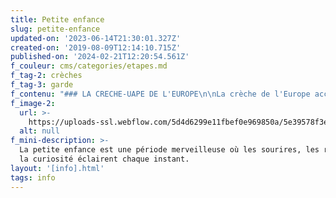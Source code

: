```yaml
---
title: Petite enfance
slug: petite-enfance
updated-on: '2023-06-14T21:30:01.327Z'
created-on: '2019-08-09T12:14:10.715Z'
published-on: '2024-02-21T12:20:54.561Z'
f_couleur: cms/categories/etapes.md
f_tag-2: crèches
f_tag-3: garde
f_contenu: "### LA CRECHE-UAPE DE L'EUROPE\n\nLa crèche de l'Europe accueille les enfants de 3 mois à 12 ans.\n\nL'Unité d'accueil pour écoliers (UAPE) accueille les enfants de la 1ère classe Harmos à la 8ème classe Harmos, avant et après les heures d'école. On peut amener les enfants après l'école, ils peuvent faire leurs devoirs ou jouer.\n\n*   Les enfants peuvent manger à la crèche à midi. Les repas sont labellisés \"Fourchette Verte Petite Enfance\". Pour consulter les menus de la semaine, vous pouvez cliquer [**ici**](https://www.cms-sierre.ch/fr/menus-semaine-214.html).\n*   L'enfant est intégré à un groupe, selon son âge, et fait toutes sortes d'activités (jeu, musique, ...)\n\n**Les horaires :**\n\nLa crèche-UAPE est ouverte du lundi au vendredi de 6h45 à 18h45 et se divise ainsi :\n\n*   de 6h45 à 9h00, de 11h30 à 14h00 et de 16h15 à 18h45 pour les classes 2 Harmos aux classes 8 Harmos\n*   de 6h45 à 9h00 et de 11h30 à 18h45 pour les classes 1 Harmos puisqu'il n'y a plus l'école les après-midis.\n\n‍**_  \nQuand la crèche-UAPE est-elle fermée ?_**\n\nPour consulter le **plan des congés**, vous pouvez cliquer [**ici**](https://www.cms-sierre.ch/data/documents/enfance/2019-2020PlandesFermeturesvalid-2.pdf)\n\n‍  \n‍**_Combien ça coûte ?_**\n\nLes tarifs dépendent du revenu. Vous trouverez la liste des prix pour la journée, la 3/4 journée et la 1/2 journée, en cliquant [**ici**](https://www.cms-sierre.ch/data/documents/enfance/2019-2020Rglement.pdf).\n\n**Vous recevrez une facture à la fin de chaque mois. Elle est payable en 30 jours, dès la réception de la facture.**\n\n‍  \n‍**_Et si je n'habite pas à Sierre ?_**\n\n*   La priorité est donnée aux enfants dont les parents habitent la Commune de Sierre et y travaillent.\n*   Ceux qui habitent: Anniviers, Miège, Veyras, Chalais, St-Léonard, ont la même priorité selon le nombre de places réservées.\n*   Les enfants des autres communes sont accueillis selon les places disponibles, mais à un autre prix.\n*   Il existe d'autres crèches et garderies dans les villages de la région. Vous trouverez la liste de ces structures en cliquant [**ici**](https://www.cms-sierre.ch/fr/creches-uape-319.html).\n\n‍**_Comment m'inscrire ?_**\n\nPour télécharger la demande d'inscription, cliquez [**ici**](https://www.cms-sierre.ch/data/documents/enfance/DemandedinscriptionEurope.pdf).\n\nPour consulter le règlement de la crèche, cliquez [**ici**](https://www.cms-sierre.ch/data/documents/enfance/2018-2019RglementSierrevalidle22.03.2018.pdf).\n\n‍**Pour les bébés, l'inscription peut se faire 3 mois avant la naissance de l'enfant**.\n\n**Adresse :** Crèche de l'Europe, Place de l'Europe 5, 3960 Sierre  \n**Téléphone :** 027 452 26 00  \n**E-mail :** [**sierre.enfance@cms-smz.ch**](http://sierre.enfance@cms-smz.ch)[**  \n‍**](mailto:accueildelenfance@sierre.ch)**Site Internet :** [**www.cms-sierre.ch**](http://www.cms-sierre.ch/index.php?option=com_content&viewhttps://www.cms-sierre.ch/fr/creche-uape-europe-32.html)\n\n‍\n\nL'UAPE - Unité d'accueil pour écoliers de Granges, de Noës et de Muraz\n\n**Granges  \n**L'Unité d'accueil pour écoliers (UAPE) de Granges se situe en face des écoles. La structure accueillera dès août 2017 les enfants âgés de 3 mois à 12 ans.\n\nDifférents groupes sont à disposition en fonction de l'âge de l'enfant :\n\n*   de 3 mois à 18 mois : la Nursery\n*   de 18 mois à 4 ans : Groupe Crèche\n*   de la 1Harmos à la 8Harmos : secteur des Ecoliers\n\n**Combien ça coûte ?**  \nPour les prix des UAPE de Granges, cliquer [**ici**](https://www.cms-sierre.ch/data/documents/enfance/2019-2020Rglement.pdf).  \n‍**Adresse :** crèche-UAPE Granges, Rue de Fauporte 6, 3977 Granges  \n‍**Horaires :** la structure est ouverte du lundi au vendredi de 6h45 à 18h45  \n‍**Téléphone :** 027 452 26 00 ou 079 234 01 17  \n‍**E-mail administration :** [**sierre.enfance@cms-smz.ch  \n‍**](http://sierre.enfance@cms-smz.ch)‍**E-mail responsable de l'UAPE\_:** [**christine.fumeaux@cms-smz.ch**](http://accueildelenfance@sierre.ch)**Site Internet :** [**www.cms-sierre.ch**](https://www.cms-sierre.ch/fr/creche-uape-granges-215.html)\n\n‍\n\n#### ‍**_Noës_**  \n\nL'Unité d'accueil pour écoliers (UAPE) de Noës se situe dans les anciens locaux de la Poste. Elle accueille les enfants de la 1ère Harmos à la 8ème Harmos, avant ou après les heures d'école, en l'absence de leurs parents.\n\n‍**Les horaires :**\n\nL'UAPE de Noës est ouverte les mardi jeudi et vendredi selon les horaires suivants:\n\n*   mardi et jeudi : de 11h00 à 14h00 (repas si besoin)\n*   vendredi : de 11h00 à 14h00 (repas si besoin) et de 16h00 à 19h00\n\nLors des fermetures planifiées de l'UAPE de Noës (mercredi et vacances scolaires), les enfants ont la possibilité de fréquenter l'UAPE de l'Europe à Sierre.\n\n‍**Combien ça coûte ?**  \nPour les prix de l'UAPE de Noës, cliquer [**ici**](https://www.cms-sierre.ch/data/documents/enfance/2019-2020Rglement.pdf).  \n‍**Adresse :** UAPE de Noës, Rue de Plantassage 6, 3976 Noës  \n‍**Téléphone :** 079 196 98 04 (UAPE) et 027 452 26 00 (administration)  \n**E-mail administration :** [**sierre.enfance@cms-smz.ch**](http://sierre.enfance@cms-smz.ch)**E-mail responsable l'UAPE :** [**ariane.duchoud@cms-smz.ch**](mailto:ariane.duchoud@cms-smz.ch)**Site Internet :** [**www.cms-sierre.ch**](https://www.cms-sierre.ch/fr/uape-noes-72.html)\n\n‍\n\n#### **_Muraz_**\n\n**Les horaires :**\n\nL'Unité d'accueil pour écoliers (UAPE) de Muraz est ouverte le lundi, mardi, jeudi et vendredi selon les horaires suivants :\n\nLundi : de 11h00 à 14h00 et de 16h00 à 18h45  \nMardi : de 11h00 à 14h00  \nMercredi : fermée  \nJeudi : de 11h00 à 14h00 et de 16h00 à 18h45  \nVendredi : de 11h00 à 14h00\n\nLors des fermetures de l'UAPE de Muraz (mercredi et vacances scolaires), les enfants ont la possibilité de fréquenter l'UAPE de l'Europe à Sierre.\n\n**_Combien ça coûte ?  \n‍_**Pour les prix de l'UAPE de Muraz, cliquer [**ici**](https://www.cms-sierre.ch/data/documents/enfance/2019-2020Rglement.pdf).  \n‍**Téléphone :** 079 621 43 66 (UAPE) et 027 452 26 00 (administration)  \n‍**E-mail administration :** [**sierre.enfance@cms-smz.ch  \n‍**](http://sierre.enfance@cms-smz.ch)‍**E-mail responsable de l'UAPE :** [**ariane.duchoud@cms-smz.ch**](http://ariane.duchoud@cms-smz.ch)**Site Internet :** [**www.cms-sierre.ch**](https://www.cms-sihttps://www.cms-sierre.ch/fr/uape-muraz-71.html)\n\n‍\n\n### _L'APAC (maman de jour)_\n\nL'APAC, association des parents d'accueil de la région de Sierre, propose une offre de garde complémentaire aux différentes structures d'accueil de l'enfance, appelée \"maman de jour\".\n\n![](https://uploads-ssl.webflow.com/5d4d6299e11fbef0e969850a/5dd53f1267c0c63935047bf1_4_krippe.jpeg)\n\n**_  \nQui sont les parents d'accueil ?_**\n\nCe sont des personnes désireuses d'ouvrir leur cercle familial à un enfant. Elles sont rémunérées pour les prestations offertes. Elles bénéficient d'une formation spécifique, d'un soutien professionnel régulier et sont soumises aux dispositions de l'ordonnance sur le placement des enfants.**_‍_**\n\n**_Dans quelle tranche d'âge les enfants peuvent-ils être placés ?_**\n\nA partir d'un mois et jusqu'à 12 ans, l'enfant est pris en charge dans un cadre familial.\n\n‍**_Quand les enfants peuvent-ils être accueillis ?_**\n\nL'accueil est souvent adapté aux besoins des familles plaçantes : à la journée, à la demi-journée, pour différents repas.\n\n‍**Contact, renseignements et inscriptions :** Catherine Valiquer, responsable  \n‍**Adresse :** APAC, Service accueil petite enfance, Place de l'Europe 5, CP 52, 3960 Sierre  \n‍**Téléphone :** 027 452 26 00 ou 079 247 12 18  \n‍**E-mail :** [**apac@sierre.ch  \n‍**](mailto:apac@sierre.ch)**Site Internet :** [**www.cms-sierre.ch**](https://www.cms-sierre.ch/fr/parents-accueil-apac-127.html)\n\n‍\n\n‍\n\n### **GARDE D'ENFANTS A DOMICILE ET SERVICE PARENTS-SECOURS**\n\nLe **Service de Garde d’enfants** malades à domicile est destiné aux parents ne sachant pas à qui confier la garde de leur enfant malade ou accidenté alors qu’ils doivent se rendre à leur travail.\n\nLe **Service Parents-Secours** s’adresse aux parents momentanément malades qui ne savent pas à qui confier la garde de leurs enfants. La garde veille sur les enfants au domicile des parents (soins d’hygiène, jeux, préparation des repas, accompagnement à l’école ou à la garderie, …).  \nCes prestations concernent les enfants de 0 à 12 ans révolus.\n\n‍**Où appeler ?**\n\n*   Du lundi au vendredi de 7h30 à 11h00 et de 14h00 à 17h00 : tél. 027 322 13 54\n*   Du lundi au vendredi de 17h00 à 19h00 : tél. 079 796 02 07\n*   Le dimanche et jours fériés de 19h00 à 20h00 : tél. 079 796 02 07\n\n‍**Combien ça coûte ?  \n‍**Garde d’enfants : CHF 5.– / heure  \nService Parents-Secours : CHF 10.– / heure  \n‍**Information et renseignements :** [**www.croix-rouge-valais.ch**](http://www.croix-rouge-valais.ch/organisation-aide/garde-enfants-malades-domicile-106.html)\n\n[**Flyer Garde d'enfant à domicile Croix-Rouge  \n‍**](https://www.dropbox.com/s/bezml2s2qrvnqiq/Flyer%20Garde%20d%27enfants%20%C3%A0%20domicile.pdf?dl=0)\n\n[**‍  \n**](https://www.dropbox.com/s/bezml2s2qrvnqiq/Flyer%20Garde%20d%27enfants%20%C3%A0%20domicile.pdf?dl=0)\n\n### LA MAISON-SOLEIL\n\nLa Maison-soleil est un lieu d'accueil pour les enfants de 0 à 5 ans accompagnés d'un adulte. On peut y jouer, se détendre, se rencontrer, découvrir... Deux accueillant-e-s sont présent-e-s durant les ouvertures.\n\n**_Les horaires :_**\n\n*   le mardi de 14h00 à 17h30\n*   le vendredi de 9h00 à 12h00\n\n‍**_Où ?  \n‍_**Au 3ème étage du bâtiment de la ludothèque.\n\n‍**_Dois-je m'inscrire ?  \n‍_**L'inscription n'est pas nécessaire, la fréquentation est libre.\n\n‍**_Combien ça coûte ?  \n‍_**Participation indicative de CHF 2.- par accueil.\n\n**Adresse :** Avenue des Ecoles 13, 3960 Sierre  \n‍**E-mail :** [**info@lamaisonsoleil.ch  \n‍**](mailto:info@lamaisonsoleil.ch)**Site Internet :** [**www.lamaisonsoleil.ch**](http://www.lamaisonsoleil.ch/)\n\n‍\n\n![](https://uploads-ssl.webflow.com/5d4d6299e11fbef0e969850a/5f847036571f26217ac86f92_Maison%20Soleil.png)\n\n‍\n\n‍\n\n### LES MATINÉES PARENTS\n\nComme [parents](https://www.sierretakeuil.ch/info/parents), nous relevons jour après jour le défi d’accompagner les enfants dans leur vie, en prenant soin d’eux et en leur enseignant la voie à suivre pour grandir sur des bases solides.\n\n**Horaires :** tous les mardi matins de 9h00 à 10h30, sauf durant les vacances scolaires, avec deux intervenantes. Un service de garde est prévu le temps de la rencontre.  \n‍**Téléphone :** 027 452 02 34 / 37**  \nE-mail :** [**integration@sierre.ch**](http://integration@sierre.ch)\n\n![](https://uploads-ssl.webflow.com/5d4d6299e11fbef0e969850a/5f847246a0969b51e6092264_Matin%C3%A9e%20parents%20promo.png)\n\n### ‍\n\n‍\n\n### DIFFÉRENTES ACTIVITÉS POUR LES PETITS\n\n1.  [**La lanterne magique :**](https://www.lanterne-magique.org/clubs/sierre/) club de cinéma pour les 6 à 12 ans. Chaque année, il y a 9 films à découvrir.\n2.  ‍[**Magimalice**](http://www.magimalice.ch/) : Théâtre et concerts pour jeune public. Propose un programme de spectacles de qualité pour les enfants de 4 à 7 ans.\n3.  Gym parents-enfants : bouger ensemble, faire de la gymnastique et s'amuser. Avec les enfants à partir de trois ans\n\n‍\n\n‍"
f_image-2:
  url: >-
    https://uploads-ssl.webflow.com/5d4d6299e11fbef0e969850a/5e39578f3e54a5b00b933e5e_petite%20enfance%20-%20cr%C3%A8che.jpg
  alt: null
f_mini-description: >-
  La petite enfance est une période merveilleuse où les sourires, les rires et
  la curiosité éclairent chaque instant.
layout: '[info].html'
tags: info
---
```



